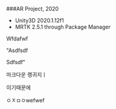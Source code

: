 ###AR Project, 2020

* Unity3D 2020.1.12f1
* MRTK 2.5.1 through Package Manager

Wfdafwf

"Asdfsdf

Sdfsdf"

마크다운 랭귀지ㅣ

이기때문에

ㅇㅈㅁㅇwefwef
